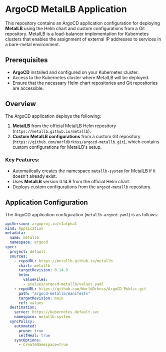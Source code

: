 # ArgoCD MetalLB Application

This repository contains an ArgoCD application configuration for deploying **MetalLB** using the Helm chart and custom configurations from a Git repository. MetalLB is a load-balancer implementation for Kubernetes clusters that enables the assignment of external IP addresses to services in a bare-metal environment.

## Prerequisites

- **ArgoCD** installed and configured on your Kubernetes cluster.
- Access to the Kubernetes cluster where MetalLB will be deployed.
- Ensure that the necessary Helm chart repositories and Git repositories are accessible.

## Overview

The ArgoCD application deploys the following:

1. **MetalLB** from the official MetalLB Helm repository (`https://metallb.github.io/metallb`).
2. **Custom MetalLB configurations** from a custom Git repository (`https://github.com/WorldDrknss/argocd-metallb.git`), which contains custom configurations for MetalLB's setup.

### Key Features:
- Automatically creates the namespace `metallb-system` for MetalLB if it doesn't already exist.
- Uses **MetalLB** version 0.14.9 from the official Helm chart.
- Deploys custom configurations from the `argocd-metallb` repository.

## Application Configuration

The ArgoCD application configuration (`metallb-argocd.yaml`) is as follows:

```yaml
apiVersion: argoproj.io/v1alpha1
kind: Application
metadata:
  name: metallb
  namespace: argocd
spec:
  project: default
  sources:
    - repoURL: https://metallb.github.io/metallb
      chart: metallb
      targetRevision: 0.14.9
      helm:
        valueFiles:
        - $values/argocd-metallb/values.yaml
    - repoURL: https://github.com/WorldDrknss/ArgoCD-Public.git
      path: "argocd-metallb/manifests"
      targetRevision: main
      ref: values
  destination:
    server: https://kubernetes.default.svc
    namespace: metallb-system
  syncPolicy:
    automated:
      prune: true
      selfHeal: true
    syncOptions:
      - CreateNamespace=true
